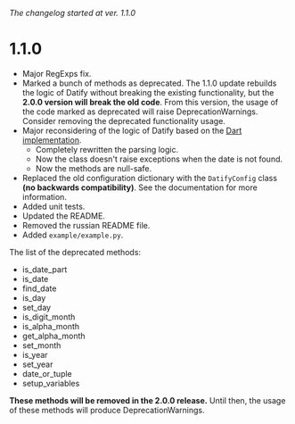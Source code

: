 _The changelog started at ver. 1.1.0_

# 1.1.0

- Major RegExps fix.
- Marked a bunch of methods as deprecated. The 1.1.0 update rebuilds the logic of Datify without breaking the 
existing functionality, but the **2.0.0 version will break the old code**. From this version, the usage of the code 
marked as deprecated will raise DeprecationWarnings. Consider removing the deprecated functionality usage.
- Major reconsidering of the logic of Datify based on the [Dart implementation](https://github.com/mitryp/datifyDart).
  - Completely rewritten the parsing logic.
  - Now the class doesn't raise exceptions when the date is not found.
  - Now the methods are null-safe.
- Replaced the old configuration dictionary with the `DatifyConfig` class **(no backwards compatibility)**. 
See the documentation for more information.
- Added unit tests.
- Updated the README.
- Removed the russian README file.
- Added `example/example.py`.

The list of the deprecated methods:
- is_date_part
- is_date
- find_date
- is_day
- set_day
- is_digit_month
- is_alpha_month
- get_alpha_month
- set_month
- is_year
- set_year
- date_or_tuple
- setup_variables

**These methods will be removed in the 2.0.0 release.** Until then, the usage of these methods will produce 
DeprecationWarnings.